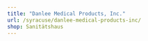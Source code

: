 ```yaml
---
title: "Danlee Medical Products, Inc."
url: /syracuse/danlee-medical-products-inc/
shop: Sanitätshaus
---
```


